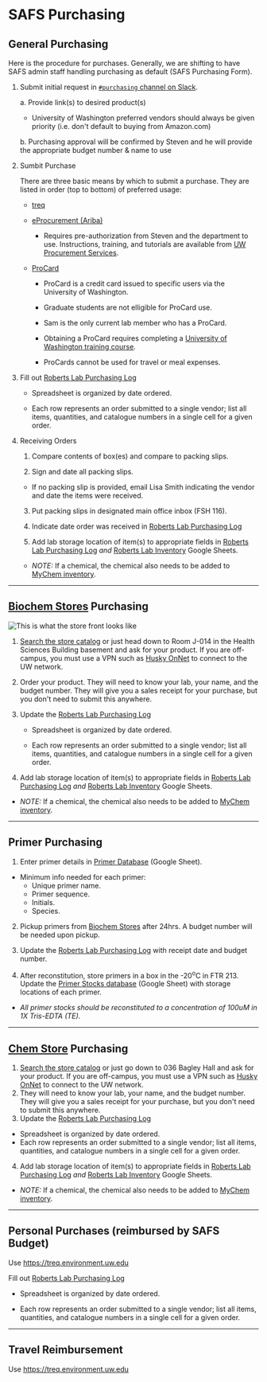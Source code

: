 # SAFS Purchasing

## General Purchasing
Here is the procedure for purchases. Generally, we are shifting to have SAFS admin staff handling purchasing as default (SAFS Purchasing Form).

1. Submit initial request in [`#purchasing` channel on Slack](https://genefish.slack.com/messages/CDPNUMPFC/).

    a. Provide link(s) to desired product(s)

      - University of Washington preferred vendors should always be given priority (i.e. don't default to buying from Amazon.com)
  
    b. Purchasing approval will be confirmed by Steven and he will provide the appropriate budget number & name to use

2. Sumbit Purchase

    There are three basic means by which to submit a purchase. They are listed in order (top to bottom) of preferred usage:

    - [treq](https://treq.environment.uw.edu)

         

    - [eProcurement (Ariba)](https://ar.admin.washington.edu/AribaBuyer/uw/login.asp)

        - Requires pre-authorization from Steven and the department to use. Instructions, training, and tutorials are available from [UW Procurement Services](http://finance.uw.edu/ps/).

    - [ProCard](https://finance.uw.edu/ps/how-to-buy/procurement-card)

        - ProCard is a credit card issued to specific users via the University of Washington.

        - Graduate students are not elligible for ProCard use.

        - Sam is the only current lab member who has a ProCard.

        - Obtaining a ProCard requires completing a [University of Washington training course](http://f2.washington.edu/fm/ps/upcoming-events).

        - ProCards cannot be used for travel or meal expenses.

3. Fill out [Roberts Lab Purchasing Log](https://docs.google.com/spreadsheets/d/1DHXiiEzWhh0XHnEMvKz4TX10e69ErOWHv5Jo-ouk6x8/edit?usp=sharing)

    - Spreadsheet is organized by date ordered.

    - Each row represents an order submitted to a single vendor; list all items, quantities, and catalogue numbers in a single cell for a given order.

4. Receiving Orders

    1. Compare contents of box(es) and compare to packing slips.

    2. Sign and date all packing slips.

      - If no packing slip is provided, email Lisa Smith indicating the vendor and date the items were received.

    3. Put packing slips in designated main office inbox (FSH 116).

    4. Indicate date order was received in [Roberts Lab Purchasing Log](https://docs.google.com/spreadsheets/d/1DHXiiEzWhh0XHnEMvKz4TX10e69ErOWHv5Jo-ouk6x8/edit?usp=sharing)

    5. Add lab storage location of item(s) to appropriate fields in [Roberts Lab Purchasing Log](https://docs.google.com/spreadsheets/d/1DHXiiEzWhh0XHnEMvKz4TX10e69ErOWHv5Jo-ouk6x8/edit?usp=sharing) <em>and</em> [Roberts Lab Inventory](https://github.com/RobertsLab/onboarding/wiki/Lab-Inventory) Google Sheets.

      - <em>NOTE:</em> If a chemical, the chemical also needs to be added to [MyChem inventory](https://mychem.ehs.washington.edu/).

---
## [Biochem Stores](https://depts.washington.edu/biowww/pages/biochem-stores.shtml) Purchasing
![This is what the store front looks like](https://raw.githubusercontent.com/shellytrigg/shellytrigg.github.io/master/images/UWBiochemStore.jpg)

1. [Search the store catalog](http://128.95.12.98:88/stores/dataSearch.asp) or just head down to Room J-014 in the Health Sciences Building basement and ask for your product. If you are off-campus, you must use a VPN such as [Husky OnNet](https://itconnect.uw.edu/connect/uw-networks/about-husky-onnet/use-husky-onnet/) to connect to the UW network.

2. Order your product. They will need to know your lab, your name, and the budget number. They will give you a sales receipt for your purchase, but you don't need to submit this anywhere.

3. Update the [Roberts Lab Purchasing Log](https://docs.google.com/spreadsheets/d/1DHXiiEzWhh0XHnEMvKz4TX10e69ErOWHv5Jo-ouk6x8/edit?usp=sharing)

   - Spreadsheet is organized by date ordered.

   - Each row represents an order submitted to a single vendor; list all items, quantities, and catalogue numbers in a single cell for a given order.

4. Add lab storage location of item(s) to appropriate fields in [Roberts Lab Purchasing Log](https://docs.google.com/spreadsheets/d/1DHXiiEzWhh0XHnEMvKz4TX10e69ErOWHv5Jo-ouk6x8/edit?usp=sharing) <em>and</em> [Roberts Lab Inventory](https://github.com/RobertsLab/onboarding/wiki/Lab-Inventory) Google Sheets.

  - <em>NOTE:</em> If a chemical, the chemical also needs to be added to [MyChem inventory](https://mychem.ehs.washington.edu/).

---

## Primer Purchasing

1. Enter primer details in [Primer Database](http://b.link/primer-database) (Google Sheet).

  - Minimum info needed for each primer:
    - Unique primer name.
    - Primer sequence.
    - Initials.
    - Species.

2. Pickup primers from [Biochem Stores](https://depts.washington.edu/biowww/pages/biochem-stores.shtml) after 24hrs. A budget number will be needed upon pickup.

3. Update the [Roberts Lab Purchasing Log](https://docs.google.com/spreadsheets/d/1DHXiiEzWhh0XHnEMvKz4TX10e69ErOWHv5Jo-ouk6x8/edit?usp=sharing) with receipt date and budget number.

4. After reconstitution, store primers in a box in the -20<sup>o</sup>C in FTR 213. Update the [Primer Stocks database](http://b.link/primer-stocks) (Google Sheet) with storage locations of each primer.

  - _All primer stocks should be reconstituted to a concentration of 100uM in 1X Tris-EDTA (TE)._

---

## [Chem Store](http://depts.washington.edu/chem/facilserv/stockroom/index.html) Purchasing
1. [Search the store catalog](https://idp.u.washington.edu/idp/profile/SAML2/Redirect/SSO?execution=e1s1) or just go down to 036 Bagley Hall and ask for your product. If you are off-campus, you must use a VPN such as [Husky OnNet](https://itconnect.uw.edu/connect/uw-networks/about-husky-onnet/use-husky-onnet/) to connect to the UW network.
2. They will need to know your lab, your name, and the budget number. They will give you a sales receipt for your purchase, but you don't need to submit this anywhere.
3. Update the [Roberts Lab Purchasing Log](https://docs.google.com/spreadsheets/d/1DHXiiEzWhh0XHnEMvKz4TX10e69ErOWHv5Jo-ouk6x8/edit?usp=sharing)
  - Spreadsheet is organized by date ordered.
  - Each row represents an order submitted to a single vendor; list all items, quantities, and catalogue numbers in a single cell for a given order.
4. Add lab storage location of item(s) to appropriate fields in [Roberts Lab Purchasing Log](https://docs.google.com/spreadsheets/d/1DHXiiEzWhh0XHnEMvKz4TX10e69ErOWHv5Jo-ouk6x8/edit?usp=sharing) <em>and</em> [Roberts Lab Inventory](https://github.com/RobertsLab/onboarding/wiki/Lab-Inventory) Google Sheets.
  - <em>NOTE:</em> If a chemical, the chemical also needs to be added to [MyChem inventory](https://mychem.ehs.washington.edu/).

---

## Personal Purchases (reimbursed by SAFS Budget)

Use https://treq.environment.uw.edu

Fill out [Roberts Lab Purchasing Log](https://docs.google.com/spreadsheets/d/1DHXiiEzWhh0XHnEMvKz4TX10e69ErOWHv5Jo-ouk6x8/edit?usp=sharing)

- Spreadsheet is organized by date ordered.

- Each row represents an order submitted to a single vendor; list all items, quantities, and catalogue numbers in a single cell for a given order.

---

## Travel Reimbursement

Use https://treq.environment.uw.edu

 
